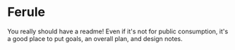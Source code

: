 # Ferule

You really should have a readme! Even if it's not for public consumption, it's a
good place to put goals, an overall plan, and design notes.
